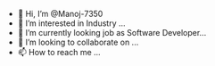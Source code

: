 - 👋 Hi, I’m @Manoj-7350
- 👀 I’m interested in Industry ...
- 🌱 I’m currently looking job as Software Developer...
- 💞️ I’m looking to collaborate on ...
- 📫 How to reach me ...

<!---
Manoj-7350/Manoj-7350 is a ✨ special ✨ repository because its `README.md` (this file) appears on your GitHub profile.
You can click the Preview link to take a look at your changes.
--->

